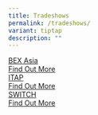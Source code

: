 ```yaml
---
title: Tradeshows
permalink: /tradeshows/
variant: tiptap
description: ""
---
```

<div class="isomer-card-grid"><a rel="noopener noreferrer nofollow" href="https://www.bex-asia.com/" class="isomer-card"><div class="isomer-card-body"><div class="isomer-card-title">BEX Asia</div><div class="isomer-card-link">Find Out More</div></div></a>
<a rel="noopener noreferrer nofollow" href="https://www.industrial-transformation.com/" class="isomer-card">
<div class="isomer-card-body">
<div class="isomer-card-title">ITAP</div>
<div class="isomer-card-link">Find Out More</div>
</div>
</a><a rel="noopener noreferrer nofollow" href="https://www.switchsg.org/" class="isomer-card"><div class="isomer-card-body"><div class="isomer-card-title">SWITCH</div><div class="isomer-card-link">Find Out More</div></div></a>
</div>
<p></p>